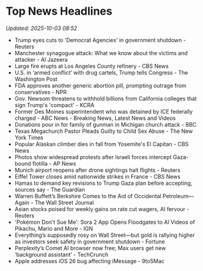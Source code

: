 # Top News Headlines

_Updated: 2025-10-03 08:52_

- Trump eyes cuts to 'Democrat Agencies' in government shutdown - Reuters
- Manchester synagogue attack: What we know about the victims and attacker - Al Jazeera
- Large fire erupts at Los Angeles County refinery - CBS News
- U.S. in ‘armed conflict’ with drug cartels, Trump tells Congress - The Washington Post
- FDA approves another generic abortion pill, prompting outrage from conservatives - NPR
- Gov. Newsom threatens to withhold billions from California colleges that sign Trump's 'compact' - KCRA
- Former Des Moines superintendent who was detained by ICE federally charged - ABC News - Breaking News, Latest News and Videos
- Donations pour in for family of gunman in Michigan church attack - BBC
- Texas Megachurch Pastor Pleads Guilty to Child Sex Abuse - The New York Times
- Popular Alaskan climber dies in fall from Yosemite's El Capitan - CBS News
- Photos show widespread protests after Israeli forces intercept Gaza-bound flotilla - AP News
- Munich airport reopens after drone sightings halt flights - Reuters
- Eiffel Tower closes amid nationwide strikes in France - CBS News
- Hamas to demand key revisions to Trump Gaza plan before accepting, sources say - The Guardian
- Warren Buffett’s Berkshire Comes to the Aid of Occidental Petroleum—Again - The Wall Street Journal
- Asian stocks poised for weekly gains on rate cut wagers, AI fervour - Reuters
- 'Pokémon Don't Sue Me': Sora 2 App Opens Floodgates to AI Videos of Pikachu, Mario and More - IGN
- Everything’s supposedly rosy on Wall Street—but gold is rallying higher as investors seek safety in government shutdown - Fortune
- Perplexity’s Comet AI browser now free; Max users get new ‘background assistant’ - TechCrunch
- Apple addresses iOS 26 bug affecting iMessage - 9to5Mac